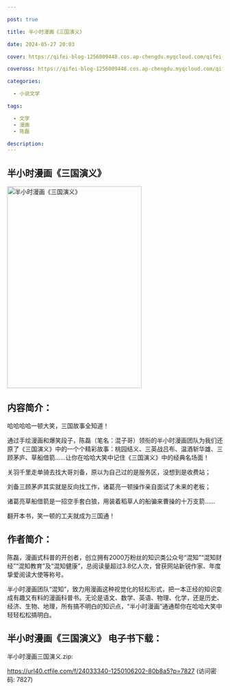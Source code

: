 ```yaml
---

post: true

title: 半小时漫画《三国演义》

date: 2024-05-27 20:03

cover: https://qifei-blog-1256009448.cos.ap-chengdu.myqcloud.com/qifei-blog/6618f6bd68eb93571361889f.jpg

coveross: https://qifei-blog-1256009448.cos.ap-chengdu.myqcloud.com/qifei-blog/6618f6bd68eb93571361889f.jpg

categories:

  - 小说文学

tags:

  - 文学
  - 漫画
  - 陈磊

description:
---
```


## 半小时漫画《三国演义》
<img alt="半小时漫画《三国演义》 " class="aligncenter loading" data-was-processed="true" decoding="async" fetchpriority="high" height="471" src="https://qifei-blog-1256009448.cos.ap-chengdu.myqcloud.com/qifei-blog/6618f6bd68eb93571361889f.jpg " style="cursor: zoom-in;" width="314"/>

## 内容简介：

哈哈哈哈一顿大笑，三国故事全知道！

通过手绘漫画和爆笑段子，陈磊（笔名：混子哥）领衔的半小时漫画团队为我们还原了《三国演义》中的一个个精彩故事：桃园结义、三英战吕布、温酒斩华雄、三顾茅庐、草船借箭……让你在哈哈大笑中记住《三国演义》中的经典名场面！

关羽千里走单骑去找大哥刘备，原以为自己过的是服务区，没想到是收费站；

刘备三顾茅庐其实就是反向找工作，诸葛亮一顿操作亲自面试了未来的老板；

诸葛亮草船借箭是一招空手套白狼，用装着稻草人的船骗来曹操的十万支箭……

翻开本书，笑一顿的工夫就成为三国通！

## 作者简介：

陈磊，漫画式科普的开创者，创立拥有2000万粉丝的知识类公众号“混知”“混知财经”“混知教育”及“混知健康”，总阅读量超过3.8亿人次，曾获网站新锐作家、年度挚爱阅读大使等称号。

半小时漫画团队“混知”，致力用漫画这种视觉化的轻松形式，把一本正经的知识变成有趣又有料的漫画科普书。无论是语文、数学、英语、物理、化学，还是历史、经济、生物、地理，所有搞不明白的知识点，“半小时漫画”通通帮你在哈哈大笑中轻轻松松搞明白。

## 半小时漫画《三国演义》 电子书下载：
半小时漫画三国演义.zip: 

https://url40.ctfile.com/f/24033340-1250106202-80b8a5?p=7827 (访问密码: 7827)
